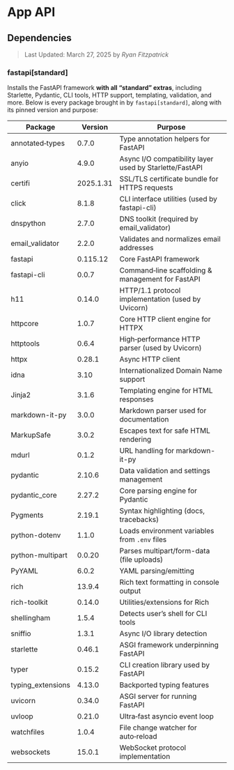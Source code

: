 # App API

## Dependencies

> Last Updated: March 27, 2025 by _Ryan Fitzpatrick_

### fastapi[standard]

Installs the FastAPI framework **with all “standard” extras**, including Starlette, Pydantic, CLI tools, HTTP support, templating, validation, and more. Below is every package brought in by `fastapi[standard]`, along with its pinned version and purpose:

| Package           | Version   | Purpose                                                 |
| ----------------- | --------- | ------------------------------------------------------- |
| annotated‑types   | 0.7.0     | Type annotation helpers for FastAPI                     |
| anyio             | 4.9.0     | Async I/O compatibility layer used by Starlette/FastAPI |
| certifi           | 2025.1.31 | SSL/TLS certificate bundle for HTTPS requests           |
| click             | 8.1.8     | CLI interface utilities (used by fastapi-cli)           |
| dnspython         | 2.7.0     | DNS toolkit (required by email_validator)               |
| email_validator   | 2.2.0     | Validates and normalizes email addresses                |
| fastapi           | 0.115.12  | Core FastAPI framework                                  |
| fastapi-cli       | 0.0.7     | Command‑line scaffolding & management for FastAPI       |
| h11               | 0.14.0    | HTTP/1.1 protocol implementation (used by Uvicorn)      |
| httpcore          | 1.0.7     | Core HTTP client engine for HTTPX                       |
| httptools         | 0.6.4     | High‑performance HTTP parser (used by Uvicorn)          |
| httpx             | 0.28.1    | Async HTTP client                                       |
| idna              | 3.10      | Internationalized Domain Name support                   |
| Jinja2            | 3.1.6     | Templating engine for HTML responses                    |
| markdown-it-py    | 3.0.0     | Markdown parser used for documentation                  |
| MarkupSafe        | 3.0.2     | Escapes text for safe HTML rendering                    |
| mdurl             | 0.1.2     | URL handling for markdown-it-py                         |
| pydantic          | 2.10.6    | Data validation and settings management                 |
| pydantic_core     | 2.27.2    | Core parsing engine for Pydantic                        |
| Pygments          | 2.19.1    | Syntax highlighting (docs, tracebacks)                  |
| python-dotenv     | 1.1.0     | Loads environment variables from `.env` files           |
| python-multipart  | 0.0.20    | Parses multipart/form-data (file uploads)               |
| PyYAML            | 6.0.2     | YAML parsing/emitting                                   |
| rich              | 13.9.4    | Rich text formatting in console output                  |
| rich-toolkit      | 0.14.0    | Utilities/extensions for Rich                           |
| shellingham       | 1.5.4     | Detects user’s shell for CLI tools                      |
| sniffio           | 1.3.1     | Async I/O library detection                             |
| starlette         | 0.46.1    | ASGI framework underpinning FastAPI                     |
| typer             | 0.15.2    | CLI creation library used by FastAPI                    |
| typing_extensions | 4.13.0    | Backported typing features                              |
| uvicorn           | 0.34.0    | ASGI server for running FastAPI                         |
| uvloop            | 0.21.0    | Ultra‑fast asyncio event loop                           |
| watchfiles        | 1.0.4     | File change watcher for auto‑reload                     |
| websockets        | 15.0.1    | WebSocket protocol implementation                       |
